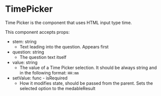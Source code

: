 # TimePicker

Time Picker is the component that uses HTML input type time.

This component accepts props:

- stem: string
  - Text leading into the question. Appears first
- question: string
  - The question text itself
- value: string
  - The value of a Time Picker selection. It should be always string and in the following format: `HH:mm`
- setValue: func - isRequired
  - How it modifies state, should be passed from the parent. Sets the selected option to the medableResult
